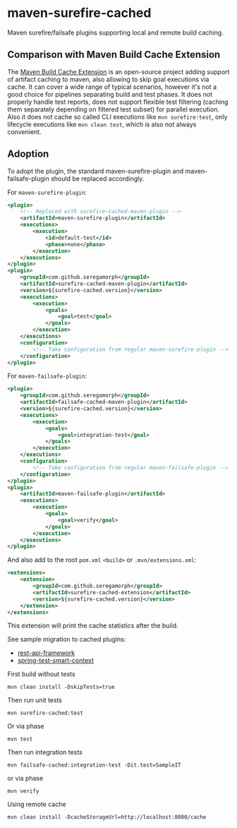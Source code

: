 # maven-surefire-cached
Maven surefire/failsafe plugins supporting local and remote build caching.

## Comparison with Maven Build Cache Extension
The [Maven Build Cache Extension](https://maven.apache.org/extensions/maven-build-cache-extension/) is an open-source
project adding support of artifact caching to maven, also allowing to skip goal executions via cache.
It can cover a wide range of typical scenarios, however it's not a good choice for pipelines separating build and 
test phases. It does not properly handle test reports, does not support flexible test filtering (caching them 
separately depending on filtered test subset) for parallel execution.
Also it does not cache so called CLI executions like `mvn surefire:test`, only lifecycle executions
like `mvn clean test`, which is also not always convenient.

## Adoption
To adopt the plugin, the standard maven-surefire-plugin and maven-failsafe-plugin should be replaced accordingly.

For `maven-surefire-plugin`:
```xml
<plugin>
    <!-- Replaced with surefire-cached-maven-plugin -->
    <artifactId>maven-surefire-plugin</artifactId>
    <executions>
        <execution>
            <id>default-test</id>
            <phase>none</phase>
        </execution>
    </executions>
</plugin>
<plugin>
    <groupId>com.github.seregamorph</groupId>
    <artifactId>surefire-cached-maven-plugin</artifactId>
    <version>${surefire-cached.version}</version>
    <executions>
        <execution>
            <goals>
                <goal>test</goal>
            </goals>
        </execution>
    </executions>
    <configuration>
        <!-- Take configuration from regular maven-surefire-plugin -->
    </configuration>
</plugin>
```

For `maven-failsafe-plugin`:
```xml
<plugin>
    <groupId>com.github.seregamorph</groupId>
    <artifactId>failsafe-cached-maven-plugin</artifactId>
    <version>${surefire-cached.version}</version>
    <executions>
        <execution>
            <goals>
                <goal>integration-test</goal>
            </goals>
        </execution>
    </executions>
    <configuration>
        <!-- Take configuration from regular maven-failsafe-plugin -->
    </configuration>
</plugin>
<plugin>
    <artifactId>maven-failsafe-plugin</artifactId>
    <executions>
        <execution>
            <goals>
                <goal>verify</goal>
            </goals>
        </execution>
    </executions>
</plugin>
```

And also add to the root `pom.xml` `<build>` or `.mvn/extensions.xml`:
```xml
<extensions>
    <extension>
        <groupId>com.github.seregamorph</groupId>
        <artifactId>surefire-cached-extension</artifactId>
        <version>${surefire-cached.version}</version>
    </extension>
</extensions>
```
This extension will print the cache statistics after the build.

See sample migration to cached plugins:
* [rest-api-framework](https://github.com/seregamorph/rest-api-framework/pull/2/files)
* [spring-test-smart-context](https://github.com/seregamorph/spring-test-smart-context/pull/6/files)

First build without tests
```shell
mvn clean install -DskipTests=true
```

Then run unit tests
```shell
mvn surefire-cached:test
```

Or via phase
```shell
mvn test
```

Then run integration tests
```shell
mvn failsafe-cached:integration-test -Dit.test=SampleIT
```
or via phase
```shell
mvn verify
```

Using remote cache
```shell
mvn clean install -DcacheStorageUrl=http://localhost:8080/cache
```
